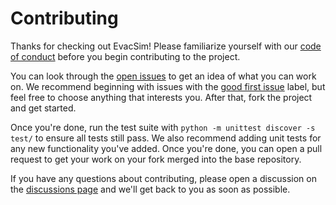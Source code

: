 # Contributing

Thanks for checking out EvacSim! Please familiarize yourself with our [code of conduct](CONDUCT.md) before you begin contributing to the project.

You can look through the [open issues](https://github.com/MattCzyr/EvacSim/issues) to get an idea of what you can work on. We recommend beginning with issues with the [good first issue](https://github.com/MattCzyr/EvacSim/labels/good%20first%20issue) label, but feel free to choose anything that interests you. After that, fork the project and get started.

Once you're done, run the test suite with `python -m unittest discover -s test/` to ensure all tests still pass. We also recommend adding unit tests for any new functionality you've added. Once you're done, you can open a pull request to get your work on your fork merged into the base repository.

If you have any questions about contributing, please open a discussion on the [discussions page](https://github.com/MattCzyr/EvacSim/discussions) and we'll get back to you as soon as possible.